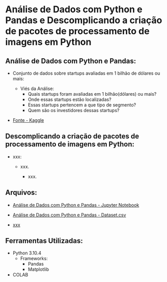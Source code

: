# Análise de Dados com Python e Pandas e Descomplicando a criação de pacotes de processamento de imagens em Python

## Análise de Dados com Python e Pandas: 

- Conjunto de dados sobre startups avaliadas em 1 bilhão de dólares ou mais: 

  - Viés da Análise: 
    - Quais startups foram avaliadas em 1 bilhão(dólares) ou mais? 
    - Onde essas startups estão localizadas? 
    - Essas startups pertencem a que tipo de segmento? 
    - Quem são os investidores dessas startups?

- [Fonte - Kaggle](https://www.kaggle.com/datasets/thedevastator/startups-valued-at-1-billion-or-more?resource=download)


## Descomplicando a criação de pacotes de processamento de imagens em Python: 

- xxx: 

  - xxx.

    - xxx.


## Arquivos: 

- [Análise de Dados com Python e Pandas - Jupyter Notebook](https://github.com/bccalegari/python_developer_dio/blob/main/Tratamento%20de%20Dados/analise_dados_python_pandas.ipynb)

- [Análise de Dados com Python e Pandas - Dataset.csv](https://github.com/bccalegari/python_developer_dio/blob/main/Tratamento%20de%20Dados/unicorns.csv)

- [xxx](xxx)

## Ferramentas Utilizadas: 

- Python 3.10.4
  - Frameworks:
    - Pandas 
    - Matplotlib
- COLAB
